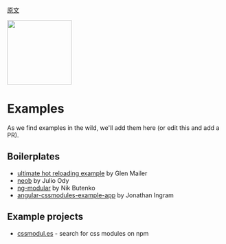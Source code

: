 [原文](https://github.com/css-modules/css-modules/blob/master/docs/examples.md)

<img src="https://raw.githubusercontent.com/css-modules/logos/master/css-modules-logo.png" width="150" height="150" />

# Examples

As we find examples in the wild, we'll add them here (or edit this and add a PR).

## Boilerplates

- [ultimate hot reloading example](https://github.com/glenjamin/ultimate-hot-reloading-example) by Glen Mailer
- [neob](https://github.com/juliocesar/neob) by Julio Ody
- [ng-modular](https://github.com/nkbt/ng-modular) by Nik Butenko
- [angular-cssmodules-example-app](https://github.com/jonathaningram/angular-cssmodules-example-app) by Jonathan Ingram

## Example projects

* [cssmodul.es](https://github.com/StevenIseki/cssmodul.es) - search for css modules on npm
